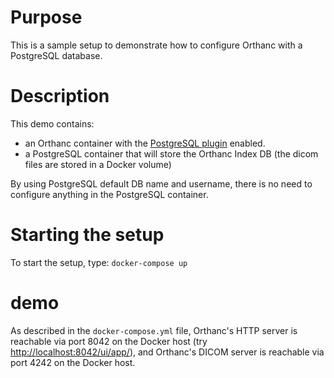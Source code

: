 # Purpose

This is a sample setup to demonstrate how to configure Orthanc with a PostgreSQL database.

# Description

This demo contains:

- an Orthanc container with the [PostgreSQL plugin](https://book.orthanc-server.com/plugins/postgresql.html) enabled.
- a PostgreSQL container that will store the Orthanc Index DB (the dicom files are stored in a Docker volume)

By using PostgreSQL default DB name and username, there is no need to configure anything in the PostgreSQL container.

# Starting the setup

To start the setup, type: `docker-compose up`

# demo

As described in the `docker-compose.yml` file, Orthanc's HTTP server is
reachable via port 8042 on the Docker host (try [http://localhost:8042/ui/app/](http://localhost:8042/ui/app/)), and Orthanc's DICOM server is
reachable via port 4242 on the Docker host.